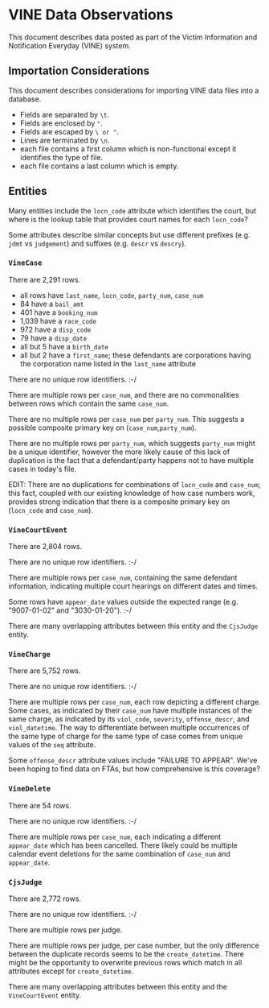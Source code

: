 # VINE Data Observations

This document describes data posted as part of the Victim Information and Notification Everyday (VINE) system.

## Importation Considerations

This document describes considerations for importing VINE data files into a database.

 + Fields are separated by `\t`.
 + Fields are enclosed by `"`.
 + Fields are escaped by `\ or "`.
 + Lines are terminated by `\n`.
 + each file contains a first column which is non-functional except it identifies the type of file.
 + each file contains a last column which is empty.



## Entities

Many entities include the `locn_code` attribute which identifies the court, but where is the lookup table that provides court names for each `locn_code`?

Some attributes describe similar concepts but use different prefixes (e.g. `jdmt` vs `judgement`) and suffixes (e.g. `descr` vs `descry`).

### `VineCase`

There are 2,291 rows.
 + all rows have `last_name`, `locn_code`, `party_num`, `case_num`
 + 84 have a `bail_amt`
 + 401 have a `booking_num`
 + 1,039 have a `race_code`
 + 972 have a `disp_code`
 + 79 have a `disp_date`
 + all but 5 have a `birth_date`
 + all but 2 have a `first_name`; these defendants are corporations having the corporation name listed in the `last_name` attribute

There are no unique row identifiers. :-/

There are multiple rows per `case_num`, and there are no commonalities between rows which contain the same `case_num`.

There are no multiple rows per `case_num` per `party_num`. This suggests a possible composite primary key on (`case_num`,`party_num`).

There are no multiple rows per `party_num`, which suggests `party_num` might be a unique identifier, however the more likely cause of this lack of duplication is the fact that a defendant/party happens not to have multiple cases in today's file.

EDIT: There are no duplications for combinations of `locn_code` and `case_num`; this fact, coupled with our existing knowledge of how case numbers work, provides strong indication that there is a composite primary key on (`locn_code` and `case_num`).

### `VineCourtEvent`

There are 2,804 rows.

There are no unique row identifiers. :-/

There are multiple rows per `case_num`, containing the same defendant information, indicating multiple court hearings on different dates and times.

Some rows have `appear_date` values outside the expected range (e.g. "9007-01-02" and "3030-01-20"). :-/

There are many overlapping attributes between this entity and the `CjsJudge` entity.


### `VineCharge`

There are 5,752 rows.

There are no unique row identifiers. :-/

There are multiple rows per `case_num`, each row depicting a different charge. Some cases, as indicated by their `case_num` have multiple instances of the same charge, as indicated by its `viol_code`, `severity`, `offense_descr`, and `viol_datetime`. The way to differentiate between multiple occurrences of the same type of charge for the same type of case comes from unique values of the `seq` attribute.

Some `offense_descr` attribute values include "FAILURE TO APPEAR". We've been hoping to find data on FTAs, but how comprehensive is this coverage?


### `VineDelete`

There are 54 rows.

There are no unique row identifiers. :-/

There are multiple rows per `case_num`, each indicating a different `appear_date` which has been cancelled. There likely could be multiple calendar event deletions for the same combination of `case_num` and `appear_date`.

### `CjsJudge`

There are 2,772 rows.

There are no unique row identifiers. :-/

There are multiple rows per judge.

There are multiple rows per judge, per case number, but the only difference between the duplicate records seems to be the `create_datetime`. There might be the opportunity to overwrite previous rows which match in all attributes except for `create_datetime`.

There are many overlapping attributes between this entity and the `VineCourtEvent` entity.
